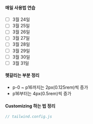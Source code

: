 #### 매일 사용법 연습

- [ ] 3월 24일
- [ ] 3월 25일
- [ ] 3월 26일
- [ ] 3월 27일
- [ ] 3월 28일
- [ ] 3월 29일
- [ ] 3월 30일
- [ ] 3월 31일

#### 헷갈리는 부분 정리

- p-0 ~ p16까지는 2px(0.125rem)씩 증가
- p16부터는 4px(0.5rem)씩 증가

#### Customizing 하는 법 정리

```js
// tailwind.config.js
```
